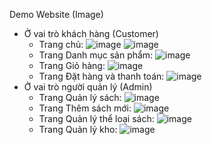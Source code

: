 Demo Website (Image)
- Ở vai trò khách hàng (Customer)
  + Trang chủ:
  ![image](https://github.com/quidev2505/Selling_Book_Online/assets/116015910/b4b33174-1cc4-4e8f-8572-9db4f210d4dc)
  ![image](https://github.com/quidev2505/Selling_Book_Online/assets/116015910/d3f84a09-0ef9-41de-8918-89e5a3713de7)
  + Trang Danh mục sản phẩm:
  ![image](https://github.com/quidev2505/Selling_Book_Online/assets/116015910/4ef795f4-4a7b-40e3-882d-9c3a015396b8)
  + Trang Giỏ hàng:
  ![image](https://github.com/quidev2505/Selling_Book_Online/assets/116015910/50f0bfc3-bb64-44a0-8997-49fa64db2766)
  + Trang Đặt hàng và thanh toán:
  ![image](https://github.com/quidev2505/Selling_Book_Online/assets/116015910/c4041526-f394-48dd-b611-5cb151024ada)
- Ở vai trò người quản lý (Admin)
  + Trang Quản lý sách:
  ![image](https://github.com/quidev2505/Selling_Book_Online/assets/116015910/bd0decb3-611d-46e7-9800-cc0df4c79c18)
  + Trang Thêm sách mới:
  ![image](https://github.com/quidev2505/Selling_Book_Online/assets/116015910/7ee091a9-ba2c-459c-a7c9-fcf32bbc5ba7)
  + Trang Quản lý thể loại sách:
  ![image](https://github.com/quidev2505/Selling_Book_Online/assets/116015910/ee62e565-2f06-4941-a74e-33eb50b0a89b)
  + Trang Quản lý kho:
  ![image](https://github.com/quidev2505/Selling_Book_Online/assets/116015910/564afdae-874c-482b-963e-b3d83bd32aab)
